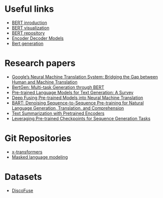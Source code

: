 # Useful links

* [BERT inroduction](https://huggingface.co/bert-base-uncased)
* [BERT visualization](https://huggingface.co/exbert/?model=bert-base-uncased&modelKind=bidirectional&sentence=The%20girl%20ran%20to%20a%20local%20pub%20to%20escape%20the%20din%20of%20her%20city.&layer=0&heads=..0,1,2,3,4,5,6,7,8,9,10,11&threshold=0.7&tokenInd=null&tokenSide=null&maskInds=..&hideClsSep=true)
* [BERT repository](https://github.com/dbmdz/berts)
* [Encoder Decoder Models](https://huggingface.co/docs/transformers/model_doc/encoder-decoder)
* [Bert generation](https://huggingface.co/docs/transformers/model_doc/bert-generation)

# Research papers

* [Google’s Neural Machine Translation System: Bridging the Gap
between Human and Machine Translation](https://arxiv.org/pdf/1609.08144v2.pdf)
* [BertGen: Multi-task Generation through BERT](https://arxiv.org/pdf/2106.03484.pdf)
* [Pre-trained Language Models for Text Generation: A Survey](https://arxiv.org/pdf/2201.05273.pdf)
* [Deep Fusing Pre-trained Models into Neural Machine Translation](https://ojs.aaai.org/index.php/AAAI/article/download/21399/21148)
* [BART: Denoising Sequence-to-Sequence Pre-training for Natural
Language Generation, Translation, and Comprehension](https://arxiv.org/pdf/1910.13461.pdf)
* [Text Summarization with Pretrained Encoders](https://arxiv.org/abs/1908.08345)
* [Leveraging Pre-trained Checkpoints for Sequence Generation Tasks](https://arxiv.org/pdf/1907.12461.pdf)

# Git Repositories

* [x-transformers](https://github.com/lucidrains/x-transformers)
* [Masked language modeling](https://github.com/lucidrains/mlm-pytorch)

# Datasets
* [DiscoFuse](https://github.com/google-research-datasets/discofuse)
